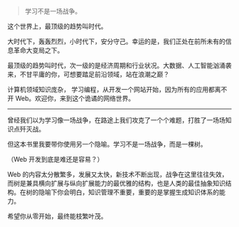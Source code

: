 > 学习不是一场战争。

这个世界上，最顶级的趋势叫时代。

大时代下，轰轰烈烈，小时代下，安分守己。幸运的是，我们正处在前所未有的信息革命大变局之下。

最顶级的趋势叫时代，次一级的是经济周期和行业状况。大数据、人工智能汹涌袭来，不甘平庸的你，可想要踏足前沿领域，站在浪潮之巅？

计算机领域知识庞杂， 学习编程，从开发一个网站开始，因为所有的应用都离不开 Web。欢迎你，来到这个诡谲的网络世界。



***



曾经我们以为学习像一场战争，在路途上我们攻克了一个个难题，打胜了一场场知识点歼灭战。

但这本书里我要带你使用另一个隐喻。学习不是一场战争，而是一棵树。

（Web 开发到底是难还是容易？）

Web 的内容太分散繁多，发展又太快，新技术不断出现，战争在这里往往失效，而树是兼具横向扩展与纵向扩展能力的最优雅的结构，也是人类的最佳抽象知识结构。在树的隐喻下你会明白，知识管理不重要，重要的是掌握生成知识体系的能力。

希望你从零开始，最终能枝繁叶茂。




